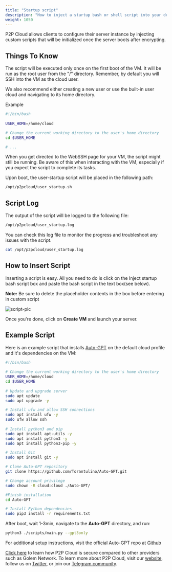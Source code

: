 ```yaml
---
title: "Startup script"
description: "How to inject a startup bash or shell script into your decentralized virtual machine"
weight: 1050
---
```


P2P Cloud allows clients to configure their server instance by injecting custom scripts that will be initialized once the server boots after encrypting.

## Things To Know
The script will be executed only once on the first boot of the VM. It will be run as the root user from the "/" directory. Remember, by default you will SSH into the VM as the cloud user.

We also recommend either creating a new user or use the built-in user cloud and navigating to its home directory.

Example
```bash
#!/bin/bash
  
USER_HOME=/home/cloud

# Change the current working directory to the user's home directory
cd $USER_HOME

# ...

```

When you get directed to the WebSSH page for your VM, the script might still be running. Be aware of this when interacting with the VM, especially if you expect the script to complete its tasks.

Upon boot, the user-startup script will be placed in the following path:

```bash
/opt/p2pcloud/user_startup.sh
```

## Script Log

The output of the script will be logged to the following file:

```bash
/opt/p2pcloud/user_startup.log
```

You can check this log file to monitor the progress and troubleshoot any issues with the script.

```bash
cat /opt/p2pcloud/user_startup.log
```
## How to Insert Script
Inserting a script is easy. All you need to do is click on the Inject startup bash script box and paste the bash script in the text box(see below).

**Note:** Be sure to delete the placeholder contents in the box before entering in custom script

![script-pic](/src/assets/script-pic.png)

Once you're done, click on **Create VM** and launch your server.

## Example Script
Here is an example script that installs [Auto-GPT](https://github.com/Torantulino/Auto-GPT) on the default cloud profile and it's dependencies on the VM:

```bash
#!/bin/bash
  
# Change the current working directory to the user's home directory
USER_HOME=/home/cloud
cd $USER_HOME
  
# Update and upgrade server
sudo apt update
sudo apt upgrade -y

# Install ufw and allow SSH connections
sudo apt install ufw -y
sudo ufw allow ssh
 
# Install python3 and pip
sudo apt install apt-utils -y
sudo apt install python3 -y
sudo apt install python3-pip -y

# Install Git
sudo apt install git -y

# Clone Auto-GPT repository
git clone https://github.com/Torantulino/Auto-GPT.git 

# Change account privilege 
sudo chown -R cloud:cloud ./Auto-GPT/

#Finish installation
cd Auto-GPT  

# Install Python dependencies
sudo pip3 install -r requirements.txt 
```

After boot, wait 1-3min, navigate to the **Auto-GPT** directory, and run:

```bash
python3 ./scripts/main.py --gpt3only
```

For additional setup instructions, visit the official Auto-GPT repo at [Github](https://github.com/Torantulino/Auto-GPT)

[Click here](https://p2pcloud.io/docs/blog/p2p-vs-golem/) to learn how P2P Cloud is secure compared to other providers such as Golem Network. To learn more about P2P Cloud, visit our [website](https://p2pcloud.io/), follow us on [Twitter](https://twitter.com/p2pcloud_io), or join our [Telegram community](https://t.me/P2Pcloud).


